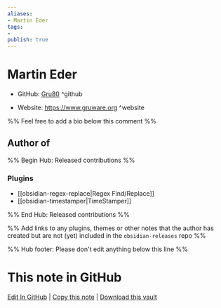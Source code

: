```yaml
---
aliases:
- Martin Eder
tags:
- 
publish: true
---
```


# Martin Eder

- GitHub: [Gru80](https://github.com/Gru80/) ^github
<!-- - Discord: `@` ^discord-->
- Website: <https://www.gruware.org> ^website
<!-- - [[Publish sites|Publish site]]: ^publish-->

%% Feel free to add a bio below this comment %%


## Author of

%% Begin Hub: Released contributions %%
### Plugins
- [[obsidian-regex-replace|Regex Find/Replace]]
- [[obsidian-timestamper|TimeStamper]]

%% End Hub: Released contributions %%

%% Add links to any plugins, themes or other notes that the author has created but are not (yet) included in the `obsidian-releases` repo %%

<!--
### Unlisted plugins
-->

<!--
### Others
-->

<!--
## Sponsor this author
-->

<!-- - [[GitHub sponsors]]: [Sponsor @Gru80 on GitHub Sponsors](https://github.com/sponsors/Gru80) ^github-sponsor-->
<!-- - [[Buy me a coffee]]: <https://> ^buy-me-a-coffee-->
<!-- - [[PayPal]]: <https://> ^paypal-->
<!-- - [[Patreon]]: <https://> ^patreon-->

<!--
## Follow this author
-->

<!-- - [[YouTube Channels|On YouTube]]: <https://> ^youtube-->
<!-- - Twitter: <https://> ^twitter-->
<!-- - ... -->

%% Hub footer: Please don't edit anything below this line %%

# This note in GitHub

<span class="git-footer">[Edit In GitHub](https://github.dev/obsidian-community/obsidian-hub/blob/main/01%20-%20Community/People/Gru80.md "git-hub-edit-note") | [Copy this note](https://raw.githubusercontent.com/obsidian-community/obsidian-hub/main/01%20-%20Community/People/Gru80.md "git-hub-copy-note") | [Download this vault](https://github.com/obsidian-community/obsidian-hub/archive/refs/heads/main.zip "git-hub-download-vault") </span>
